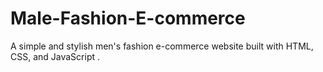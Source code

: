 # Male-Fashion-E-commerce
A simple and stylish men's fashion e-commerce website built with HTML, CSS, and JavaScript .
